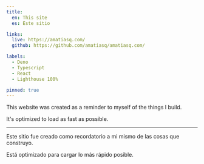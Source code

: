 ```yaml
---
title:
  en: This site
  es: Este sitio

links:
  live: https://amatiasq.com/
  github: https://github.com/amatiasq/amatiasq.com/

labels:
  - Deno
  - Typescript
  - React
  - Lighthouse 100%

pinned: true
---
```


This website was created as a reminder to myself of the things I build.

It's optimized to load as fast as possible.

---

Este sitio fue creado como recordatorio a mi mismo de las cosas que construyo.

Está optimizado para cargar lo más rápido posible.
